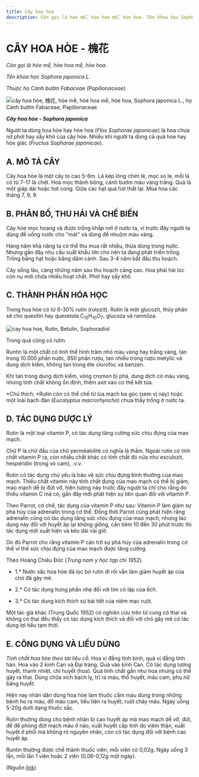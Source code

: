 ```yaml
---
title: Cây hoa hòe
description: Còn gọi là hòe mễ, hòe hoa mễ, hòe hoa. Tên khoa học Sophora japonica L. Thuộc họ Cánh bướm Fabaceae (Papilionaceae). Người ta dùng hoa hòe hay hòe hoa (Flos Sophorae japonicae) là hoa chưa nở phơi hay sấy khô của cây hòe. Nhiều khi người ta dùng cả quả hòe hay hòe giác (Fructus Sopharae japonicae).
---
```

# CÂY HOA HÒE - 槐花

*Còn gọi là hòe mễ, hòe hoa mễ, hòe hoa.*

*Tên khoa học Sophora japonica L.*

*Thuộc họ Cánh bướm Fabaceae (Papilionaceae).*

![cây hoa hòe, 槐花, hòe mễ, hòe hoa mễ, hòe hoa, Sophora japonica L., họ Cánh bướm Fabaceae, Papilionaceae](/imgs/do-tat-loi/ctvvtvn/cay-hoa-hoe.jpg)

***Cây hoa hòe - Sophora japonica***

Người ta dùng hoa hòe hay hòe hoa (*Flos Sophorae japonicae*) là hoa chưa nở phơi hay sấy khô của cây hòe. Nhiều khi người ta dùng cả quả hòe hay hòe giác (*Fructus Sopharae japonicae*).

## A. MÔ TẢ CÂY

Cây hoa hòe là một cây to cao 5-6m. Lá kép lông chim lẻ, mọc so le, mỗi lá có từ 7-17 lá chét. Hoa mọc thành bông, cánh bướm màu vàng trắng. Quả là một giáp dài hoặc hơi cong. Giữa các hạt quả hơi thắt lại. Mùa hoa các tháng 7, 8, 9.

## B. PHÂN BỐ, THU HÁI VÀ CHẾ BIẾN

Cây hòe mọc hoang và được trồng khắp nơi ở nước ta, vì trước đây người ta dùng để uống nước cho "mát" và dùng để nhuộm màu vàng.

Hàng năm khả năng ta có thể thu mua rất nhiều, thừa dùng trong nước. Nhưng gần đây nhu cầu xuất khẩu lớn cho nên ta đang phát triển trồng. Trồng bằng hạt hoặc bằng dâm cành. Sau 3-4 năm bắt đầu thu hoạch.

Cây sống lâu, càng những năm sau thu hoạch càng cao. Hoa phải hái lúc còn nụ mới chứa nhiều hoạt chất. Phơi hay sấy khô.

## C. THÀNH PHẦN HÓA HỌC

Trong hoa hòe có từ 6-30% rutin (rutozit). Rutin là một glucozit, thủy phân sẽ cho quexitin hay quexetola C<sub>15</sub>H<sub>10</sub>O<sub>7</sub>, glucoza và ramnôza.

![cay hoa hoe, Rutin, Betulin, Sophoradiol](/imgs/do-tat-loi/ctvvtvn/cay-hoa-hoe-2.jpg)

Trong quả cũng có rutin.

Runtin là một chất có tinh thể hình trâm nhỏ màu vàng hay trắng vàng, tan trong 10.000 phần nước, 650 phần rượu, tan nhiều trong rượu metylic và dung dịch kiềm, không tan trong ête clorofoc và benzen.

Khi tan trong dung dịch kiềm, vòng cromon bị phá, dung dịch có màu vàng, nhưng tính chất không ổn định, thêm axit vào có thể kết tủa.

*Chú thích: *Rutin còn có thể chế từ lúa mạch ba góc (xem vị này) hoặc một loài bạch đàn (*Eucalyptus macrorhyncha*) chưa thấy trồng ở nước ta.

## D. TÁC DỤNG DƯỢC LÝ

Rutin là một loại vitamin P, có tác dụng tăng cường sức chịu đựng của mao mạch.

Chữ P là chữ đầu của chữ perméabilité có nghĩa là thấm. Ngoài rutin có tính chất vitamin P ra, còn nhiều chất khác có tính chất đó nữa như esculozit, hesperidin (trong vỏ cam), .v.v.

Rutin có tác dụng chủ yếu là bảo vệ sức chịu đựng bình thường của mao mạch. Thiếu chất vitamin này tính chất đựng của mao mạch có thể bị giảm, mao mạch dễ bị đứt vỡ, hiện tượng này trước đây người ta chỉ cho rằng do thiếu vitamin C mà có, gần đây mới phát hiện sự liên quan đối với vitamin P.

Theo Parrot, cơ chế, tác dụng của vitamin P như sau: Vitamin P làm giảm sự phá hủy của adrenalin trong cơ thể. Đồng thời Parrot cũng phát hiện rằng adrenalin cũng có tác dụng tăng sức chịu đựng của mao mạch, nhưng tác dụng này đối với huyết áp lại không giống, cần tiêm 10 đến 30 phút trước thì tác dụng mới xuất hiện và kéo dài vài giờ.

Do đó Parrot cho rằng vitamin P cản trở sự phá hủy của adrenalin trong cơ thể vì thế sức chịu đựng của mao mạch được tăng cường.

Theo Hoàng Chiêu Đức (*Trung nam y học tạp chí 1952*).

* 1.* Nước sắc hoa hòe đã lọc bỏ rutin đi rồi vẫn làm giảm huyết áp của chó đã gây mê.

* 2.* Có tác dụng hưng phấn nhẹ đối với tim cô lâp của ếch.

* 3.* Có tác dụng kích thích sự bài tiết của niêm mạc ruột.

Một tác giả khác (Trung Quốc 1952) có nghiên cứu trên tử cung có thai và không có thai đều thấy có tác dụng kích thích và đối với chó gây mê có tác dụng lợi tiểu tạm thời.

## E. CÔNG DỤNG VÀ LIỀU DÙNG

*Tính chất hoa hòe theo tài liệu cổ:* Hoa vị đắng tính bình, quả vị đắng tính hàn. Hoa vào 2 kinh Can và Đại tràng. Quả vào kinh Can. Có tác dụng lương huyết, thanh nhiệt, chỉ huyết (hoa). Quả tính chất gần như hoa nhưng có thể gây ra thai. Dùng chữa xích bạch lỵ, trĩ ra máu, thổ huyết, máu cam, phụ nữ băng huyết.

Hiện nay nhân dân dùng hoa hòe làm thuốc cầm máu dùng trong những bệnh ho ra máu, đổ máu cam, tiểu tiện ra huyết, ruột chảy máu. Ngày uống 5-20g dưới dạng thuốc sắc.

Rutin thường dùng cho bệnh nhân bị cao huyết áp mà mao mạch dễ vỡ, đứt, để đề phòng đứt mạch máu ở não, xuất huyết cấp tính do viêm thận, xuất huyết ở phổi mà không rõ nguyên nhân, còn có tác dụng đối với bệnh cao huyết áp.

Runtin thường được chế thành thuốc viên, mỗi viên có 0,02g. Ngày uống 3 lần, mỗi lần 1 viên hoặc 2 viên (0,06-0,12g một ngày).

(Nguồn <a href="http://www.thuocvuonnha.com/nhung-cay-thuoc-va-vi-thuoc-viet-nam/ket-qua-tra-cuu/cay-hoa-hoe" target="_blank">link</a>)
